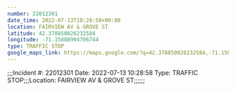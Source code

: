 ```yaml
---
number: 22012301
date_time: 2022-07-13T10:28:58+00:00
location: FAIRVIEW AV & GROVE ST
latitude: 42.378850026232584
longitude: -71.15888994706744
type: TRAFFIC STOP
google_maps_link: https://maps.google.com/?q=42.378850026232584,-71.15888994706744
---
```


;;;Incident #: 22012301  Date: 2022-07-13 10:28:58   Type: TRAFFIC STOP;;;Location: FAIRVIEW AV & GROVE ST;;;;;;
